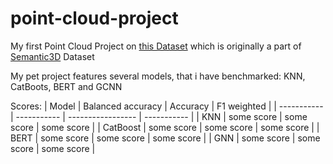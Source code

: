 # point-cloud-project
My first Point Cloud Project on [this Dataset](https://www.kaggle.com/datasets/kmader/point-cloud-segmentation) which is originally a part of [Semantic3D](http://semantic3d.net/) Dataset

My pet project features several models, that i have benchmarked: KNN, CatBoots, BERT and GCNN

Scores: 
| Model       | Balanced accuracy    | Accuracy | F1 weighted |
| ----------- | ----------- | ----------------- | ----------- |
| KNN      | some score  | some score        | some score  |
| CatBoost   | some score  | some score        | some score  |
| BERT      | some score  | some score        | some score  |
| GNN   | some score  | some score        | some score  |
